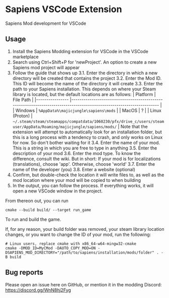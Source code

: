 # Sapiens VSCode Extension
Sapiens Mod development for VSCode

## Usage
1. Install the Sapiens Modding extension for VSCode in the VSCode marketplace
2. Search using Ctrl+Shift+P for 'newProject'. An option to create a new Sapiens mod project will appear
3. Follow the guide that shows up
    3.1. Enter the directory in which a new directory will be created that contains the project
    3.2. Enter the Mod ID. This ID will become the name of the directory it will create
    3.3. Enter the path to your Sapiens installation. This depends on where your Steam library is located, but the default locations are as follows:
        | Platform       	| File Path                                                                                                           	|
        |----------------	|---------------------------------------------------------------------------------------------------------------------	|
        | Windows        	| `%AppData%\majicjungle\sapiens\mods`                                                                                	|
        | MacOS          	| ?                                                                                                                   	|
        | Linux (Proton) 	| `~/.steam/steam/steamapps/compatdata/1060230/pfx/drive_c/users/steamuser/AppData/Roaming/majicjungle/sapiens/mods/` 	|
        Note that the extension will attempt to automatically look for an installation folder, but this is a long process with a tendency to crash, and only works on Linux for now. So don't bother waiting for it
    3.4. Enter the name of your mod. This is a string in which you are free to type in anything
    3.5. Enter the description of your mod
    3.6. Enter the mod type. To know the difference, consult the wiki. But in short: If your mod is for localizations (translations), choose 'app'. Otherwise, choose 'world'
    3.7. Enter the name of the developer (you)
    3.8. Enter a website (optional)
4. Confirm, but double-check the location it will write files to, as well as the mod location where your mod will be copied to when building
5. In the output, you can follow the process. If everything works, it will open a new VSCode window in the project.

From thereon out, you can run
```
cmake --build build/ --target run_game
```
To run and build the game.

If, for any reason, your build folder was removed, your steam library location changes, or you want to change the ID of your mod, run the following:
```
# Linux users, replace cmake with x86_64-w64-mingw32-cmake
cmake -DMOD_ID=MyCMod -DAUTO_COPY_MOD=ON -DSAPIENS_MOD_DIRECTORY="/path/to/sapiens/installation/mods/folder" . -B build
```

## Bug reports
Please open an issue here on GitHub, or mention it in the modding Discord: https://discord.gg/WnN8hj2Fyg